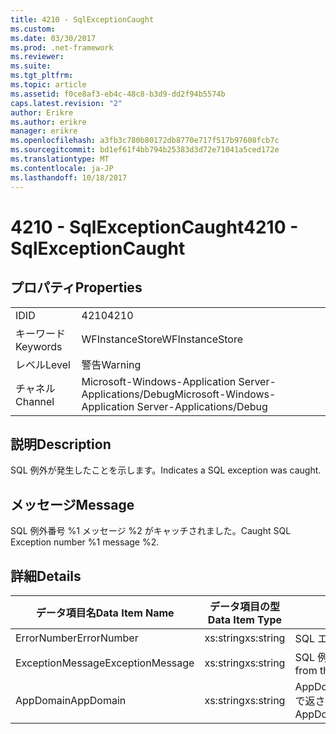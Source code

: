 ```yaml
---
title: 4210 - SqlExceptionCaught
ms.custom: 
ms.date: 03/30/2017
ms.prod: .net-framework
ms.reviewer: 
ms.suite: 
ms.tgt_pltfrm: 
ms.topic: article
ms.assetid: f0ce8af3-eb4c-48c8-b3d9-dd2f94b5574b
caps.latest.revision: "2"
author: Erikre
ms.author: erikre
manager: erikre
ms.openlocfilehash: a3fb3c780b80172db8770e717f517b97608fcb7c
ms.sourcegitcommit: bd1ef61f4bb794b25383d3d72e71041a5ced172e
ms.translationtype: MT
ms.contentlocale: ja-JP
ms.lasthandoff: 10/18/2017
---
```

# <a name="4210---sqlexceptioncaught"></a><span data-ttu-id="c26f6-102">4210 - SqlExceptionCaught</span><span class="sxs-lookup"><span data-stu-id="c26f6-102">4210 - SqlExceptionCaught</span></span>
## <a name="properties"></a><span data-ttu-id="c26f6-103">プロパティ</span><span class="sxs-lookup"><span data-stu-id="c26f6-103">Properties</span></span>  
  
|||  
|-|-|  
|<span data-ttu-id="c26f6-104">ID</span><span class="sxs-lookup"><span data-stu-id="c26f6-104">ID</span></span>|<span data-ttu-id="c26f6-105">4210</span><span class="sxs-lookup"><span data-stu-id="c26f6-105">4210</span></span>|  
|<span data-ttu-id="c26f6-106">キーワード</span><span class="sxs-lookup"><span data-stu-id="c26f6-106">Keywords</span></span>|<span data-ttu-id="c26f6-107">WFInstanceStore</span><span class="sxs-lookup"><span data-stu-id="c26f6-107">WFInstanceStore</span></span>|  
|<span data-ttu-id="c26f6-108">レベル</span><span class="sxs-lookup"><span data-stu-id="c26f6-108">Level</span></span>|<span data-ttu-id="c26f6-109">警告</span><span class="sxs-lookup"><span data-stu-id="c26f6-109">Warning</span></span>|  
|<span data-ttu-id="c26f6-110">チャネル</span><span class="sxs-lookup"><span data-stu-id="c26f6-110">Channel</span></span>|<span data-ttu-id="c26f6-111">Microsoft-Windows-Application Server-Applications/Debug</span><span class="sxs-lookup"><span data-stu-id="c26f6-111">Microsoft-Windows-Application Server-Applications/Debug</span></span>|  
  
## <a name="description"></a><span data-ttu-id="c26f6-112">説明</span><span class="sxs-lookup"><span data-stu-id="c26f6-112">Description</span></span>  
 <span data-ttu-id="c26f6-113">SQL 例外が発生したことを示します。</span><span class="sxs-lookup"><span data-stu-id="c26f6-113">Indicates a SQL exception was caught.</span></span>  
  
## <a name="message"></a><span data-ttu-id="c26f6-114">メッセージ</span><span class="sxs-lookup"><span data-stu-id="c26f6-114">Message</span></span>  
 <span data-ttu-id="c26f6-115">SQL 例外番号 %1 メッセージ %2 がキャッチされました。</span><span class="sxs-lookup"><span data-stu-id="c26f6-115">Caught SQL Exception number %1 message %2.</span></span>  
  
## <a name="details"></a><span data-ttu-id="c26f6-116">詳細</span><span class="sxs-lookup"><span data-stu-id="c26f6-116">Details</span></span>  
  
|<span data-ttu-id="c26f6-117">データ項目名</span><span class="sxs-lookup"><span data-stu-id="c26f6-117">Data Item Name</span></span>|<span data-ttu-id="c26f6-118">データ項目の型</span><span class="sxs-lookup"><span data-stu-id="c26f6-118">Data Item Type</span></span>|<span data-ttu-id="c26f6-119">説明</span><span class="sxs-lookup"><span data-stu-id="c26f6-119">Description</span></span>|  
|--------------------|--------------------|-----------------|  
|<span data-ttu-id="c26f6-120">ErrorNumber</span><span class="sxs-lookup"><span data-stu-id="c26f6-120">ErrorNumber</span></span>|<span data-ttu-id="c26f6-121">xs:string</span><span class="sxs-lookup"><span data-stu-id="c26f6-121">xs:string</span></span>|<span data-ttu-id="c26f6-122">SQL エラー番号。</span><span class="sxs-lookup"><span data-stu-id="c26f6-122">The SQL error number.</span></span>|  
|<span data-ttu-id="c26f6-123">ExceptionMessage</span><span class="sxs-lookup"><span data-stu-id="c26f6-123">ExceptionMessage</span></span>|<span data-ttu-id="c26f6-124">xs:string</span><span class="sxs-lookup"><span data-stu-id="c26f6-124">xs:string</span></span>|<span data-ttu-id="c26f6-125">SQL 例外からのメッセージ。</span><span class="sxs-lookup"><span data-stu-id="c26f6-125">The message from the SQL exception.</span></span>|  
|<span data-ttu-id="c26f6-126">AppDomain</span><span class="sxs-lookup"><span data-stu-id="c26f6-126">AppDomain</span></span>|<span data-ttu-id="c26f6-127">xs:string</span><span class="sxs-lookup"><span data-stu-id="c26f6-127">xs:string</span></span>|<span data-ttu-id="c26f6-128">AppDomain.CurrentDomain.FriendlyName で返される文字列。</span><span class="sxs-lookup"><span data-stu-id="c26f6-128">The string returned by AppDomain.CurrentDomain.FriendlyName.</span></span>|
